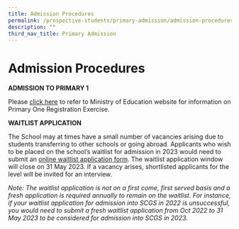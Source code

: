 ```yaml
---
title: Admission Procedures
permalink: /prospective-students/primary-admission/admission-procedures/
description: ""
third_nav_title: Primary Admission
---
```

# **Admission Procedures**

**ADMISSION TO PRIMARY 1**

Please [click here](https://www.moe.gov.sg/primary/p1-registration) to refer to Ministry of Education website for information on Primary One Registration Exercise.

**WAITLIST APPLICATION**

The School may at times have a small number of vacancies arising due to students transferring to other schools or going abroad. Applicants who wish to be placed on the school’s waitlist for admission in 2023 would need to submit an [online waitlist application form](https://form.gov.sg/#!/632bae0bfa18990012033943). The waitlist application window will close on 31 May 2023. If a vacancy arises, shortlisted applicants for the level will be invited for an interview.

*Note: The waitlist application is not on a first come, first served basis and a fresh application is required annually to remain on the waitlist. For instance, if your waitlist application for admission into SCGS in 2022 is unsuccessful, you would need to submit a fresh waitlist application from Oct 2022 to 31 May 2023 to be considered for admission into SCGS in 2023.*